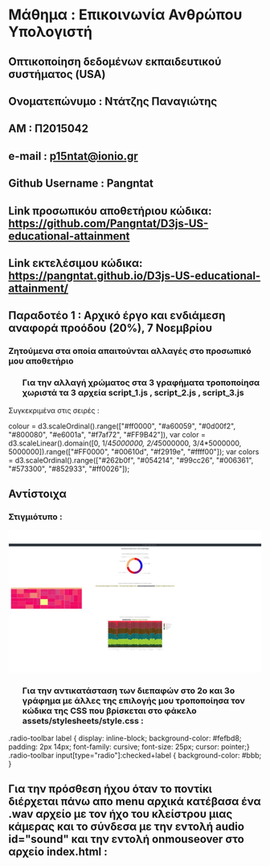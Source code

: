# Μάθημα : Επικοινωνία Ανθρώπου Υπολογιστή

## Οπτικοποίηση δεδομένων εκπαιδευτικού συστήματος (USA)

## Ονοματεπώνυμο : Ντάτζης Παναγιώτης 
## ΑΜ : Π2015042 ##
## e-mail : p15ntat@ionio.gr
## Github Username : Pangntat <br>

## Link προσωπικόυ αποθετήριου κώδικα: https://github.com/Pangntat/D3js-US-educational-attainment 
## Link εκτελέσιμου κώδικα: https://pangntat.github.io/D3js-US-educational-attainment/ <br>

## Παραδοτέο 1 : Αρχικό έργο και ενδιάμεση αναφορά προόδου (20%), 7 Νοεμβρίου

### Ζητούμενα στα οποία απαιτούνται αλλαγές στο προσωπικό μου αποθετήριο

### <ul> Για την αλλαγή χρώματος στα 3 γραφήματα τροποποίησα χωριστά τα 3 αρχεία script_1.js , script_2.js , script_3.js 
  Συγκεκριμένα στις σειρές :
  
 colour = d3.scaleOrdinal().range(["#ff0000", "#a60059", "#0d00f2", "#800080", "#e6001a", "#f7af72", "#FF9B42"]), 
 var color = d3.scaleLinear().domain([0, 1/4*5000000, 2/4*5000000, 3/4*5000000, 5000000]).range(["#FF0000", "#00610d", "#f2919e", "#ffff00"]);
 var colors = d3.scaleOrdinal().range(["#262b0f", "#054214", "#99cc26", "#006361", "#573300", "#852933", "#ff0026"]); 

## Αντίστοιχα
### Στιγμιότυπο : 
![chart_1](chart_1.jpg)

### <ul> Για την αντικατάσταση των διεπαφών στο 2ο και 3ο γράφημα με άλλες της επιλογής μου τροποποίησα τον κώδικα της CSS που βρίσκεται στο φάκελο assets/stylesheets/style.css :  
  .radio-toolbar label {  display: inline-block;  background-color: #fefbd8;  padding: 2px 14px;  font-family: cursive;  font-size: 25px;
  cursor: pointer;} .radio-toolbar input[type="radio"]:checked+label { background-color: #bbb; } 

## Για την πρόσθεση ήχου όταν το ποντίκι διέρχεται πάνω απο menu αρχικά κατέβασα ένα .wav αρχείο με τον ήχο του κλείστρου μιας κάμερας και το σύνδεσα με την εντολή audio id="sound" και την εντολή onmouseover στο αρχείο index.html :
  <audio id="sound" src="music.wav"></audio> <a onmouseover = "playSound();"></a> <script>  function playSound() {var sound = ocument.getElementById("sound"); sound.play(); } </script>
